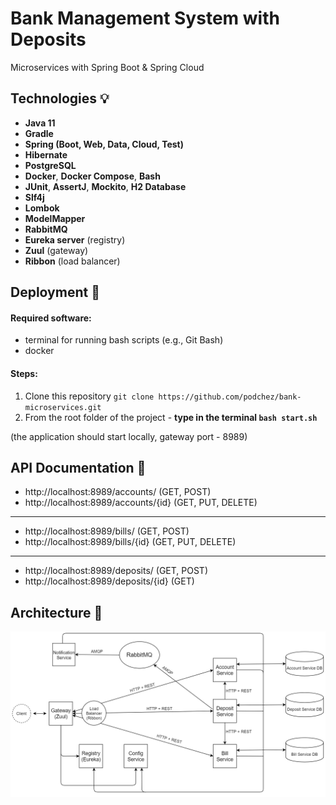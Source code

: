 # Bank Management System with Deposits
Microservices with Spring Boot & Spring Cloud


## Technologies :bulb:
- **Java 11**
- **Gradle**
- **Spring (Boot, Web, Data, Cloud, Test)**
- **Hibernate**
- **PostgreSQL**
- **Docker**, **Docker Compose**, **Bash**
- **JUnit**, **AssertJ**, **Mockito**, **H2 Database**
- **Slf4j**
- **Lombok**
- **ModelMapper**
- **RabbitMQ**
- **Eureka server** (registry)
- **Zuul** (gateway)
- **Ribbon** (load balancer)


## Deployment :rocket:
#### Required software:
- terminal for running bash scripts (e.g., Git Bash)
- docker

#### Steps:
1) Clone this repository `git clone https://github.com/podchez/bank-microservices.git`
2) From the root folder of the project - **type in the terminal `bash start.sh`**

(the application should start locally, gateway port - 8989)


## API Documentation 📄
- http://localhost:8989/accounts/ (GET, POST)
- http://localhost:8989/accounts/{id} (GET, PUT, DELETE)
---
- http://localhost:8989/bills/ (GET, POST)
- http://localhost:8989/bills/{id} (GET, PUT, DELETE)
---
- http://localhost:8989/deposits/ (GET, POST)
- http://localhost:8989/deposits/{id} (GET)


## Architecture 📐
![architecture](docs/architecture.png)
